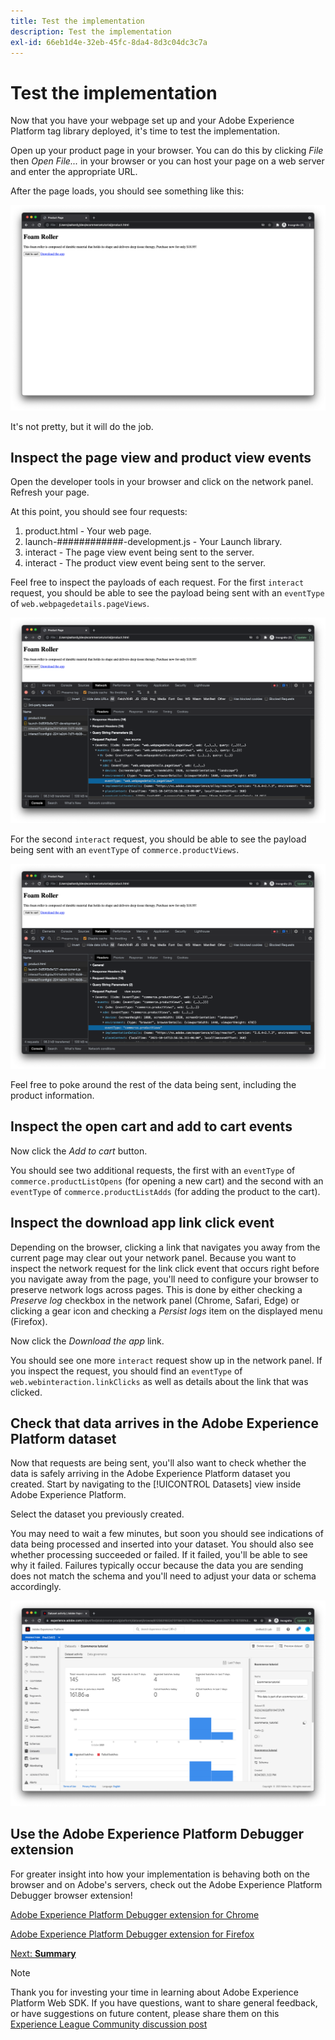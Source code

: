 ```yaml
---
title: Test the implementation
description: Test the implementation
exl-id: 66eb1d4e-32eb-45fc-8da4-8d3c04dc3c7a
---
```

# Test the implementation

Now that you have your webpage set up and your Adobe Experience Platform tag library deployed, it's time to test the implementation.

Open up your product page in your browser. You can do this by clicking _File_ then _Open File..._ in your browser or you can host your page on a web server and enter the appropriate URL.

After the page loads, you should see something like this:

![Webpage](assets/webpage.png)

It's not pretty, but it will do the job.

## Inspect the page view and product view events

Open the developer tools in your browser and click on the network panel. Refresh your page.

At this point, you should see four requests:

1. product.html - Your web page.
2. launch-############-development.js - Your Launch library.
3. interact - The page view event being sent to the server.
4. interact - The product view event being sent to the server.

Feel free to inspect the payloads of each request. For the first `interact` request, you should be able to see the payload being sent with an `eventType` of `web.webpagedetails.pageViews`.

![Page view request inspection](assets/webpage-page-viewed-inspection.png)

For the second `interact` request, you should be able to see the payload being sent with an `eventType` of `commerce.productViews`.

![Product view request inspection](assets/webpage-product-view-inspection.png)

Feel free to poke around the rest of the data being sent, including the product information.

## Inspect the open cart and add to cart events

Now click the _Add to cart_ button.

You should see two additional requests, the first with an `eventType` of `commerce.productListOpens` (for opening a new cart) and the second with an `eventType` of `commerce.productListAdds` (for adding the product to the cart).

## Inspect the download app link click event

Depending on the browser, clicking a link that navigates you away from the current page may clear out your network panel. Because you want to inspect the network request for the link click event that occurs right before you navigate away from the page, you'll need to configure your browser to preserve network logs across pages. This is done by either checking a _Preserve log_ checkbox in the network panel (Chrome, Safari, Edge) or clicking a gear icon and checking a _Persist logs_ item on the displayed menu (Firefox).

Now click the _Download the app_ link.

You should see one more `interact` request show up in the network panel. If you inspect the request, you should find an `eventType` of `web.webinteraction.linkClicks` as well as details about the link that was clicked.

## Check that data arrives in the Adobe Experience Platform dataset

Now that requests are being sent, you'll also want to check whether the data is safely arriving in the Adobe Experience Platform dataset you created. Start by navigating to the [!UICONTROL Datasets] view inside Adobe Experience Platform.

Select the dataset you previously created.

You may need to wait a few minutes, but soon you should see indications of data being processed and inserted into your dataset. You should also see whether processing succeeded or failed. If it failed, you'll be able to see why it failed. Failures typically occur because the data you are sending does not match the schema and you'll need to adjust your data or schema accordingly.

![Dataset ingestion](assets/dataset-ingestion.png)

## Use the Adobe Experience Platform Debugger extension

For greater insight into how your implementation is behaving both on the browser and on Adobe's servers, check out the Adobe Experience Platform Debugger browser extension!

[Adobe Experience Platform Debugger extension for Chrome](https://chrome.google.com/webstore/detail/adobe-experience-platform/bfnnokhpnncpkdmbokanobigaccjkpob)

[Adobe Experience Platform Debugger extension for Firefox](https://addons.mozilla.org/en-US/firefox/addon/adobe-experience-platform-dbg/)

[Next: **Summary**](summary.md)

>[!NOTE]
>
>Thank you for investing your time in learning about Adobe Experience Platform Web SDK. If you have questions, want to share general feedback, or have suggestions on future content, please share them on this [Experience League Community discussion post](https://experienceleaguecommunities.adobe.com/t5/adobe-experience-platform-launch/tutorial-discussion-implement-adobe-experience-cloud-with-web/td-p/444996)
